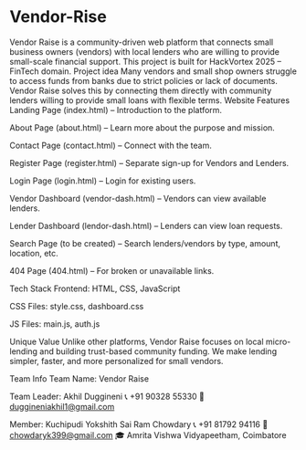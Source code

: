 # Vendor-Rise
Vendor Raise is a community-driven web platform that connects small business owners (vendors) with local lenders who are willing to provide small-scale financial support. This project is built for HackVortex 2025 – FinTech domain.
Project idea
Many vendors and small shop owners struggle to access funds from banks due to strict policies or lack of documents. Vendor Raise solves this by connecting them directly with community lenders willing to provide small loans with flexible terms.
Website Features
Landing Page (index.html) – Introduction to the platform.

About Page (about.html) – Learn more about the purpose and mission.

Contact Page (contact.html) – Connect with the team.

Register Page (register.html) – Separate sign-up for Vendors and Lenders.

Login Page (login.html) – Login for existing users.

Vendor Dashboard (vendor-dash.html) – Vendors can view available lenders.

Lender Dashboard (lendor-dash.html) – Lenders can view loan requests.

Search Page (to be created) – Search lenders/vendors by type, amount, location, etc.

404 Page (404.html) – For broken or unavailable links.

Tech Stack
Frontend: HTML, CSS, JavaScript

CSS Files: style.css, dashboard.css

JS Files: main.js, auth.js

Unique Value
Unlike other platforms, Vendor Raise focuses on local micro-lending and building trust-based community funding. We make lending simpler, faster, and more personalized for small vendors.

Team Info
Team Name: Vendor Raise

Team Leader: Akhil Duggineni
📞 +91 90328 55330
📧 duggineniakhil1@gmail.com

Member: Kuchipudi Yokshith Sai Ram Chowdary
📞 +91 81792 94116
📧 chowdaryk399@gmail.com
🎓 Amrita Vishwa Vidyapeetham, Coimbatore
